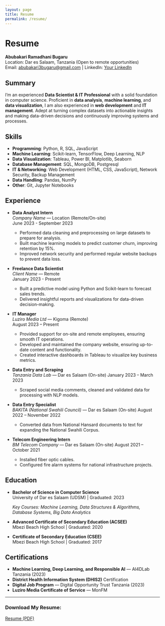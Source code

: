 ```yaml
---
layout: page
title: Resume
permalink: /resume/
---
```


# Resume

**Abubakari Ramadhani Bugaru**  
Location: Dar es Salaam, Tanzania (Open to remote opportunities)  
Email: [abubakari3bugaru@gmail.com](mailto:abubakari3bugaru@gmail.com) | LinkedIn: [Your LinkedIn](https://www.linkedin.com/in/yourprofile)

## Summary
I’m an experienced **Data Scientist & IT Professional** with a solid foundation in computer science. Proficient in **data analysis**, **machine learning**, and **data visualization**, I am also experienced in **web development** and **IT management**. Adept at turning complex datasets into actionable insights and making data-driven decisions and continuously improving systems and processes.

## Skills
- **Programming**: Python, R, SQL, JavaScript
- **Machine Learning**: Scikit-learn, TensorFlow, Deep Learning, NLP
- **Data Visualization**: Tableau, Power BI, Matplotlib, Seaborn
- **Database Management**: SQL, MongoDB, Postgresql
- **IT & Networking**: Web Development (HTML, CSS, JavaScript), Network Security, Backup Management
- **Data Handling**: Pandas, NumPy
- **Other**: Git, Jupyter Notebooks

## Experience
- **Data Analyst Intern**  
  *Company Name* — Location (Remote/On-site)  
  June 2023 - September 2023  
  - Performed data cleaning and preprocessing on large datasets to prepare for analysis.
  - Built machine learning models to predict customer churn, improving retention by 15%.
  - Improved network security and performed regular website backups to prevent data loss.

- **Freelance Data Scientist**  
  *Client Name* — Remote  
  January 2023 - Present  
  - Built a predictive model using Python and Scikit-learn to forecast sales trends.
  - Delivered insightful reports and visualizations for data-driven decision-making.

- **IT Manager**  
  *Luziro Media Ltd* — Kigoma (Remote)  
  August 2023 – Present
  - Provided support for on-site and remote employees, ensuring smooth IT operations.
  - Developed and maintained the company website, ensuring up-to-date content and functionality.
  - Created interactive dashboards in Tableau to visualize key business metrics.

- **Data Entry and Scraping**  
  *Tanzania Data Lab* — Dar es Salaam (On-site)
  January 2023 – March 2023
  - Scraped social media comments, cleaned and validated data for processing with NLP models.

- **Data Entry Specialist**  
  *BAKITA (National Swahili Council)* — Dar es Salaam (On-site)
  August 2022 – November 2022
  - Converted data from National Hansard documents to text for expanding the National Swahili Corpus.

- **Telecom Engineering Intern**  
  *BM Telecom Company* — Dar es Salaam (On-site)
  August 2021 – October 2021
  - Installed fiber optic cables.
  - Configured fire alarm systems for national infrastructure projects.

## Education
- **Bachelor of Science in Computer Science**  
  University of Dar es Salaam (UDSM) | Graduated: 2023 

  *Key Courses: Machine Learning, Data Structures & Algorithms, Database Systems, Big Data Analytics*
- **Advanced Certificate of Secondary Education (ACSEE)**  
  Mbezi Beach High School | Graduated: 2020
- **Certificate of Secondary Education (CSEE)**  
  Mbezi Beach High School | Graduated: 2017

## Certifications
- **Machine Learning, Deep Learning, and Responsible AI** — AI4DLab Tanzania (2023)
- **District Health Information System (DHIS2)** Certification
- **Digital Job Program** — Digital Opportunity Trust Tanzania (2023)
- **Luziro Media Certificate of Service** — MonFM

---

### Download My Resume:
[Resume (PDF)](https://yourwebsite.com/resume.pdf)
